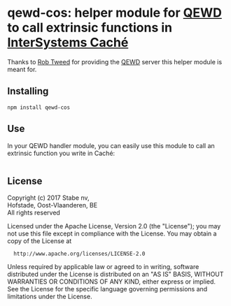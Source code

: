 # qewd-cos: helper module for [QEWD](https://www.npmjs.com/package/qewd) to call extrinsic functions in [InterSystems Caché](https://www.intersystems.com/products/cache/)

Thanks to [Rob Tweed](https://github.com/robtweed) for providing the [QEWD](https://www.npmjs.com/package/qewd) server this helper module is meant for.

## Installing

    npm install qewd-cos

## Use

In your QEWD handler module, you can easily use this module to call an extrinsic function you write in Caché:

```javascript

```

## License

 Copyright (c) 2017 Stabe nv,  
 Hofstade, Oost-Vlaanderen, BE  
 All rights reserved

  Licensed under the Apache License, Version 2.0 (the "License");
  you may not use this file except in compliance with the License.
  You may obtain a copy of the License at

      http://www.apache.org/licenses/LICENSE-2.0

  Unless required by applicable law or agreed to in writing, software
  distributed under the License is distributed on an "AS IS" BASIS,
  WITHOUT WARRANTIES OR CONDITIONS OF ANY KIND, either express or implied.
  See the License for the specific language governing permissions and
  limitations under the License.
